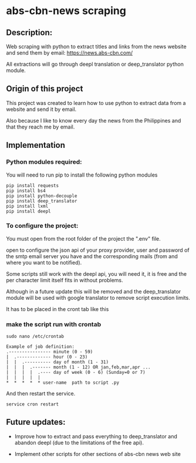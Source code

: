 # abs-cbn-news scraping

## Description:

Web scraping with python to extract titles and links from the news website and send them by email: https://news.abs-cbn.com/

All extractions will go through deepl translation or deep_translator python module.

## Origin of this project

This project was created to learn how to use python to extract data from a website and send it by email.

Also because I like to know every day the news from the Philippines and that they reach me by email.

## Implementation

### Python modules required:

You will need to run pip to install the following python modules

```
pip install requests
pip install bs4
pip install python-decouple
pip install deep_translator
pip install lxml
pip install deepl
```
### To configure the project:

You must open from the root folder of the project the ".env" file.

open to configure the json api of your proxy provider, user and password of the smtp email server you have and the corresponding mails (from and where you want to be notified).

Some scripts still work with the deepl api, you will need it, it is free and the per character limit itself fits in without problems.

Although in a future update this will be removed and the deep_translator module will be used with google translator to remove script execution limits.

It has to be placed in the cront tab like this

### make the script run with crontab

``sudo nano /etc/crontab``

```
Example of job definition:
.---------------- minute (0 - 59)
|  .------------- hour (0 - 23)
|  |  .---------- day of month (1 - 31)
|  |  |  .------- month (1 - 12) OR jan,feb,mar,apr ...
|  |  |  |  .---- day of week (0 - 6) (Sunday=0 or 7)
|  |  |  |  |
*  *  *  *  * user-name  path to script .py
```
And then restart the service.

``service cron restart``

## Future updates:

- Improve how to extract and pass everything to deep_translator and abandon deepl (due to the limitations of the free api).

- Implement other scripts for other sections of abs-cbn news web site